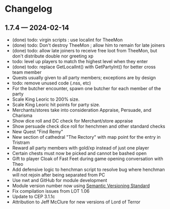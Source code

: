 # Changelog
## 1.7.4 &mdash; 2024-02-14
* (done) todo: virgin scripts : use localint for TheeMon
* (done) todo: Don't destroy TheeMon ; allow him to remain for late joiners
* (done) todo: allow late joiners to receive free loot from TheeMon, but don't distribute double nor greeting xp
* todo: level up players to match the highest level when they enter
* (done) todo: replace GetLocalInt() with GetPartyInt() for better cross team member 
* Quests usually given to all party members; exceptions are by design
* todo: remove unused code (.nss, etc)
* For the butcher encounter, spawn one butcher for each member of the party
* Scale King Leoric to 200% size.
* Scale King Leoric hit points for party size.
* Merchants/stores take into consideration Appraise, Persuade, and Charisma
* Show dice roll and DC check for Merchant/store appraise
* Show persuade check dice roll for henchmen and other standard checks
* New Quest "Find Remy"
* New section of cathedral "The Rectory" with map point for the entry in Tristram
* Reward all party members with gold/xp instead of just one player
* Certain chests must now be picked and cannot be bashed open
* Gift to player Cloak of Fast Feet during game opening conversation with Theo
* Add defensive logic to henchman script to resolve bug where henchman will not rejoin after being separated from PC
* Use nwt and GitHub for module development
* Module version number now using [Semantic Versioning Standard](https://semver.org)
* Fix compilation issues from LOT 1.06
* Update to CEP 3.1.1c
* Attribution to Jeff McClure for new versions of Lord of Terror
